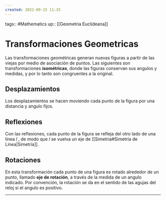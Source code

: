 ```yaml
---
created: 2022-09-15 11:33
---
```

tags:: #Mathematics 
up:: [[Geometria Euclideana]]
# Transformaciones Geometricas
Las transformaciones geométricas generan nuevas figuras a partir de las viejas por medio de asociación de puntos. Las siguientes son transformaciones **isométricas**, donde las figuras conservan sus angulos y medidas, y por lo tanto son congruentes a la original.

## Desplazamientos
Los desplazamientos se hacen moviendo cada punto de la figura por una distancia y angulo fijos.

## Reflexiones
Con las reflexiones, cada punto de la figura se refleja del otro lado de una linea $l$ , de modo que $l$ se vuelva un eje de [[Simetria#Simetría de Linea|Simetría]].

## Rotaciones
En esta transformación cada punto de una figura es rotado alrededor de un punto, llamado **eje de rotación**, a través de la medida de un angulo indicado. Por convención, la rotación se da en el sentido de las agujas del reloj si el angulo es positivo.
___

